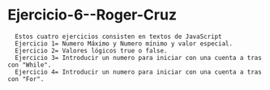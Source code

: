 # Ejercicio-6--Roger-Cruz

      Estos cuatro ejercicios consisten en textos de JavaScript
      Ejercicio 1= Numero Máximo y Numero mínimo y valor especial.
      Ejercicio 2= Valores lógicos true o false.
      Ejercicio 3= Introducir un numero para iniciar con una cuenta a tras con "While".
      Ejercicio 4= Introducir un numero para iniciar con una cuenta a tras con "For".
